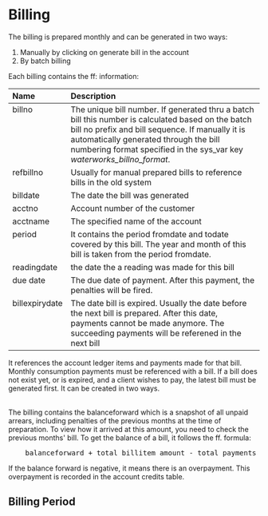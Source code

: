 <style>
.table1 th:first-child  {
	width: 100px;
}
.table1 td {
	vertical-align: top;
}
</style>

# Billing #

The billing is prepared monthly and can be generated in two ways:
>
1. Manually by clicking on generate bill in the account
2. By batch billing

Each billing contains the ff: information:

<div class="table1">

| Name  	   | Description|
|:-------------|:-------------------------------------------------------|
|billno		   | The unique bill number. If generated thru a batch bill this number is calculated based on the batch bill no prefix and bill sequence. If manually it is automatically generated through the bill numbering format specified in the sys_var key <i>waterworks_billno_format</i>.|
|refbillno     | Usually for manual prepared bills to reference bills in the old system |
|billdate      | The date the bill was generated |	
|acctno        | Account number of the customer |
|acctname	   | The specified name of the account |
|period|It contains the period fromdate and todate covered by this bill. The year and month of this bill is taken from the period fromdate.|
|readingdate   | the date the a reading was made for this bill|
|due date      | The due date of payment. After this payment, the penalties will be fired. |
|billexpirydate| The date bill is expired. Usually the date before the next bill is prepared. After this date, payments cannot be made anymore. The succeeding payments will be referened in the next bill | 

</div>


It references the account ledger items and payments made for 
that bill. Monthly consumption payments must be referenced with a bill. If a bill does not exist yet, or 
is expired, and a client wishes to pay, the latest bill must be generated first. It can be created in two ways. 


<br>
The billing contains the balanceforward which is a snapshot of all unpaid arrears, including penalties
of the previous months at the time of preparation. To view how it arrived at this amount, you need to
check the previous months' bill. To get the balance of a bill, it follows the ff. formula: 

<pre>
    balanceforward + total billitem amount - total payments made   
</pre>  

If the balance forward is negative, it means there is an overpayment. This overpayment is recorded in the
account credits table. 

## Billing Period ##